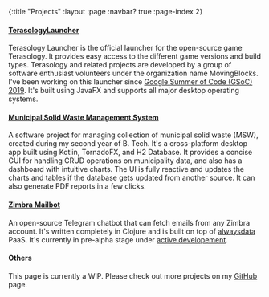 {:title      "Projects"
 :layout     :page
 :navbar?    true
 :page-index 2}

#### [TerasologyLauncher](https://github.com/MovingBlocks/TerasologyLauncher)

Terasology Launcher is the official launcher for the open-source game Terasology. It provides easy access to the different game versions and build types. Terasology and related projects are developed by a group of software enthusiast volunteers under the organization name MovingBlocks. I've been working on this launcher since [Google Summer of Code (GSoC) 2019](https://summerofcode.withgoogle.com/archive/2019/projects/6197056140476416/). It's built using JavaFX and supports all major desktop operating systems.

#### [Municipal Solid Waste Management System](https://github.com/praj-foss/msw-management-system)

A software project for managing collection of municipal solid waste (MSW), created during my second year of B. Tech. It's a cross-platform desktop app built using Kotlin, TornadoFX, and H2 Database. It provides a concise GUI for handling CRUD operations on municipality data, and also has a dashboard with intuitive charts. The UI is fully reactive and updates the charts and tables if the database gets updated from another source. It can also generate PDF reports in a few clicks.

#### [Zimbra Mailbot](https://github.com/praj-foss/zimbramailbot)

An open-source Telegram chatbot that can fetch emails from any Zimbra account. It's written completely in Clojure and is built on top of [alwaysdata](https://www.alwaysdata.com/en/) PaaS. It's currently in pre-alpha stage under [active developement](/tags/Zimbra%20Mailbot/).

#### Others

This page is currently a WIP. Please check out more projects on my [GitHub](https://github.com/praj-foss?tab=repositories) page.